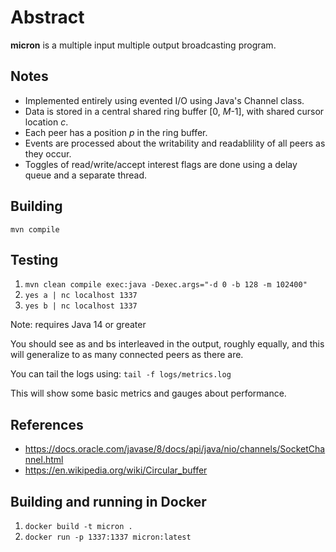 # Abstract

**micron** is a multiple input multiple output broadcasting program.

## Notes

* Implemented entirely using evented I/O using Java's Channel class.
* Data is stored in a central shared ring buffer [0, _M_-1], with shared cursor location _c_.
* Each peer has a position _p_ in the ring buffer.
* Events are processed about the writability and readablility of all peers as they occur.
* Toggles of read/write/accept interest flags are done using a delay queue and a separate thread.

## Building

``mvn compile``

## Testing

1. ``mvn clean compile exec:java -Dexec.args="-d 0 -b 128 -m 102400"``
2. ``yes a | nc localhost 1337``
3. ``yes b | nc localhost 1337``

Note: requires Java 14 or greater

You should see as and bs interleaved in the output, roughly equally,
and this will generalize to as many connected peers as there are.

You can tail the logs using: ``tail -f logs/metrics.log``

This will show some basic metrics and gauges about performance.

## References

* https://docs.oracle.com/javase/8/docs/api/java/nio/channels/SocketChannel.html
* https://en.wikipedia.org/wiki/Circular_buffer

## Building and running in Docker

1. `docker build -t micron .`
1. `docker run -p 1337:1337 micron:latest`
